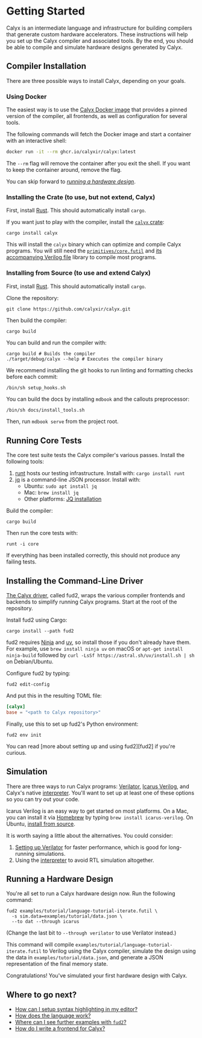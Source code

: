 # Getting Started

Calyx is an intermediate language and infrastructure for building compilers
that generate custom hardware accelerators.
These instructions will help you set up the Calyx compiler and associated
tools.
By the end, you should be able to compile and simulate hardware designs
generated by Calyx.

## Compiler Installation

There are three possible ways to install Calyx, depending on your goals.

### Using Docker

The easiest way is to use the [Calyx Docker image][calyx-docker] that provides a pinned version of the compiler, all frontends, as well as configuration for several tools.

The following commands will fetch the Docker image and start a container with an interactive shell:

```sh
docker run -it --rm ghcr.io/calyxir/calyx:latest
```

The `--rm` flag will remove the container after you exit the shell. If you want to keep the container around, remove the flag.

You can skip forward to [*running a hardware design*][hw-design].

### Installing the Crate (to use, but not extend, Calyx)

First, install [Rust][rust].
This should automatically install `cargo`.

If you want just to play with the compiler, install the [`calyx` crate][calyx-crate]:

```
cargo install calyx
```

This will install the `calyx` binary which can optimize and compile Calyx programs. You will still need the [`primitives/core.futil`][core-lib] and [its accompanying Verilog file](https://github.com/calyxir/calyx/blob/master/primitives/core.sv) library to compile most programs.

### Installing from Source (to use and extend Calyx)

First, install [Rust][rust].
This should automatically install `cargo`.

Clone the repository:

```
git clone https://github.com/calyxir/calyx.git
```

Then build the compiler:

```
cargo build
```

You can build and run the compiler with:

```
cargo build # Builds the compiler
./target/debug/calyx --help # Executes the compiler binary
```

We recommend installing the git hooks to run linting and formatting checks before each commit:

```shell
/bin/sh setup_hooks.sh
```

You can build the docs by installing `mdbook` and the callouts preprocessor:

```sh
/bin/sh docs/install_tools.sh
```

Then, run `mdbook serve` from the project root.

## Running Core Tests

The core test suite tests the Calyx compiler's various passes.
Install the following tools:

  1. [runt][] hosts our testing infrastructure. Install with:
  `cargo install runt`
  2. [jq][] is a command-line JSON processor. Install with:
     * Ubuntu: `sudo apt install jq`
     * Mac: `brew install jq`
     * Other platforms: [JQ installation][jq-install]

Build the compiler:

```
cargo build
```

Then run the core tests with:

```
runt -i core
```

If everything has been installed correctly, this should not produce any failing
tests.

## Installing the Command-Line Driver

[The Calyx driver](./running-calyx/fud2), called fud2, wraps the various compiler frontends and
backends to simplify running Calyx programs.
Start at the root of the repository.

Install fud2 using Cargo:

    cargo install --path fud2

fud2 requires [Ninja][] and [uv][], so install those if you don't already have them.
For example, use `brew install ninja uv` on macOS or `apt-get install ninja-build` followed by `curl -LsSf https://astral.sh/uv/install.sh | sh` on Debian/Ubuntu.

Configure fud2 by typing:

    fud2 edit-config

And put this in the resulting TOML file:

```toml
[calyx]
base = "<path to Calyx repository>"
```

Finally, use this to set up fud2's Python environment:

    fud2 env init

You can read [more about setting up and using fud2][fud2] if you're curious.

[ninja]: https://ninja-build.org/manual.html
[uv]: https://docs.astral.sh/uv/

## Simulation

There are three ways to run Calyx programs:
[Verilator][], [Icarus Verilog][], and Calyx's native [interpreter][].
You'll want to set up at least one of these options so you can try out your code.

Icarus Verilog is an easy way to get started on most platforms.
On a Mac, you can install it via [Homebrew][] by typing `brew install icarus-verilog`.
On Ubuntu, [install from source][icarus-install-source].

It is worth saying a little about the alternatives.
You could consider:

1. [Setting up Verilator][fud-verilator] for faster performance, which is good for long-running simulations.
2. Using the [interpreter][] to avoid RTL simulation altogether.

## Running a Hardware Design

You're all set to run a Calyx hardware design now. Run the following command:

```
fud2 examples/tutorial/language-tutorial-iterate.futil \
  -s sim.data=examples/tutorial/data.json \
  --to dat --through icarus
```

(Change the last bit to `--through verilator` to use Verilator instead.)

This command will compile `examples/tutorial/language-tutorial-iterate.futil` to Verilog
using the Calyx compiler, simulate the design using the data in `examples/tutorial/data.json`, and generate a JSON representation of the
final memory state.

Congratulations! You've simulated your first hardware design with Calyx.

## Where to go next?

* [How can I setup syntax highlighting in my editor?](./tools/editor-highlighting.md)
* [How does the language work?](./tutorial/language-tut.md)
* [Where can I see further examples with `fud2`?](./running-calyx/fud2#general-use)
* [How do I write a frontend for Calyx?](./tutorial/frontend-tut.md)

[rust]: https://doc.rust-lang.org/cargo/getting-started/installation.html
[runt]: https://github.com/rachitnigam/runt
[verilator]: https://www.veripool.org/wiki/verilator
[icarus verilog]: http://iverilog.icarus.com
[jq]: https://stedolan.github.io/jq/
[jq-install]: https://stedolan.github.io/jq/
[interpreter]: ./running-calyx/interpreter.md
[homebrew]: https://brew.sh
[fud-icarus]: ./running-calyx/fud/index.md#icarus-verilog
[fud-verilator]: ./running-calyx/fud/index.md#verilator
[icarus-install-source]: https://iverilog.fandom.com/wiki/Installation_Guide#Installation_From_Source
[calyx-crate]: https://crates.io/crates/calyx
[core-lib]: https://github.com/calyxir/calyx/blob/master/primitives/core.futil
[calyx-docker]: https://github.com/calyxir/calyx/pkgs/container/calyx
[hw-design]: ./intro.md#running-a-hardware-design

